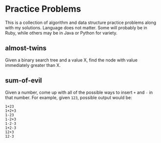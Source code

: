 Practice Problems
=================
This is a collection of algorithm and data structure practice problems along
with my solutions. Language does not matter. Some will probably be in Ruby, 
while others may be in Java or Python for variety.

almost-twins
------------
Given a binary search tree and a value X, find the node with value immediately
greater than X.

sum-of-evil
-----------
Given a number, come up with all of the possible ways to insert `+` and `-` in
that number. For example, given `123`, possible output would be:

    1+23 
    1+2+3
    1-23
    1-2+3
    1-2-3
    1+2-3
    12+3
    12-3
